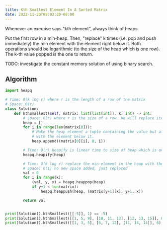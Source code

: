 ```yaml
---
title: Kth Smallest Element In A Sorted Matrix
date: 2022-11-20T09:03:20-08:00
---
```


Whenever an exercise says "kth element", always think of heaps.

Put the first row in a min-heap. Then, "replace" k times (i.e. pop and push immediately) the min element with the element
right below it. Both operations should be logarithmic (to the size of the heap which is one row). The k-th value popped
is the one to return.

TODO: investigate the constant memory solution of using binary search.


## Algorithm

```python
import heapq

# Time: O(k log r) where r is the length of a row of the matrix
# Space: O(r)
class Solution:
    def kthSmallest(self, matrix: list[list[int]], k: int) -> int:
        # Space: O(r) where r is the size of a row. We will replace items but won't add any so that's the space complexity.
        heap = []
        for i in range(len(matrix[0])):
            # Make the heap element a tuple containing the value but also the (y, x), so that when we pop, we can replace
            # with the element below it.
            heap.append((matrix[0][i], 0, i))

        # Time: O(r) heapify is linear time to size of heap which is one row at the moment
        heapq.heapify(heap)

        # Time: O(k log r) replace the min-element in the heap with the one below it
        # Space: O(1) no new space added, just replaced
        val = 0
        for i in range(k):
            (val, y, x) = heapq.heappop(heap)
            if y+1 < len(matrix):
                heapq.heappush(heap, (matrix[y+1][x], y+1, x))

        return val


print(Solution().kthSmallest([[-5]], 1) == -5)
print(Solution().kthSmallest([[1, 5, 9], [10, 11, 13], [12, 13, 15]], 8) == 13)
print(Solution().kthSmallest([[1, 3, 5], [6, 7, 12], [11, 14, 14]], 6) == 11)

```


